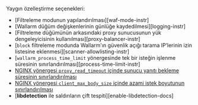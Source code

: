 Yaygın özelleştirme seçenekleri:

* [Filtreleme modunun yapılandırılması][waf-mode-instr]
* [Wallarm düğüm değişkenlerinin günlüğe kaydedilmesi][logging-instr]
* [Filtreleme düğümünün arkasındaki proxy sunucusunun yük dengeleyicisinin kullanılması][proxy-balancer-instr]
* [`block` filtreleme modunda Wallarm'ın güvenlik açığı tarama IP’lerinin izin listesine eklenmesi][scanner-allowlisting-instr]
* [`wallarm_process_time_limit` yönergesinde tek bir isteğin işlenme süresinin sınırlandırılması][process-time-limit-instr]
* [NGINX yönergesi `proxy_read_timeout` içinde sunucu yanıtı bekleme süresinin sınırlandırılması](https://nginx.org/en/docs/http/ngx_http_proxy_module.html#proxy_read_timeout)
* [NGINX yönergesi `client_max_body_size` içinde azami istek boyutunun sınırlandırılması](https://nginx.org/en/docs/http/ngx_http_core_module.html#client_max_body_size)
* [**libdetection** ile saldırıların çift tespiti][enable-libdetection-docs]